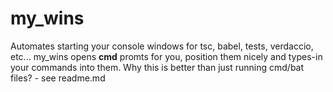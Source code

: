 # my_wins
Automates starting your console windows for tsc, babel, tests, verdaccio, etc...  my_wins opens **cmd** promts for you, position them nicely and types-in your commands into them.  Why this is better than just running cmd/bat files? - see readme.md
